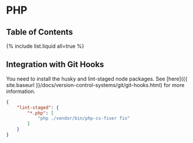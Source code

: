 # PHP

## Table of Contents

{% include list.liquid all=true %}

## Integration with Git Hooks

You need to install the husky and lint-staged node packages. See [here]({{ site.baseurl }}/docs/version-control-systems/git/git-hooks.html) for more information.

```json
{
    "lint-staged": {
        "*.php": [
            "php ./vendor/bin/php-cs-fixer fix"
        ]
    }
}
```
